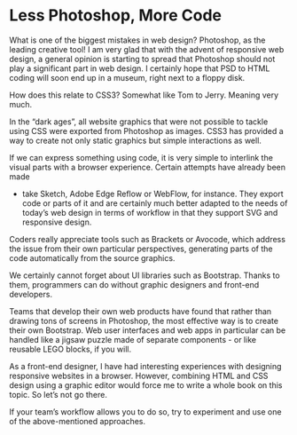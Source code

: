Less Photoshop, More Code
=========================

What is one of the biggest mistakes in web design? Photoshop, as the leading
creative tool! I am very glad that with the advent of responsive web design, a
general opinion is starting to spread that Photoshop should not play a
significant part in web design. I certainly hope that PSD to HTML coding will
soon end up in a museum, right next to a floppy disk.

How does this relate to CSS3? Somewhat like Tom to Jerry. Meaning very much.

In the “dark ages”, all website graphics that were not possible to tackle using
CSS were exported from Photoshop as images. CSS3 has provided a way to create
not only static graphics but simple interactions as well.

If we can express something using code, it is very simple to interlink the
visual parts with a browser experience. Certain attempts have already been made
- take Sketch, Adobe Edge Reflow or WebFlow, for instance. They export code or
parts of it and are certainly much better adapted to the needs of today’s web
design in terms of workflow in that they support SVG and responsive design.

Coders really appreciate tools such as Brackets or Avocode, which address the
issue from their own particular perspectives, generating parts of the code
automatically from the source graphics.

We certainly cannot forget about UI libraries such as Bootstrap. Thanks to them,
programmers can do without graphic designers and front-end developers.

Teams that develop their own web products have found that rather than drawing
tons of screens in Photoshop, the most effective way is to create their own
Bootstrap. Web user interfaces and web apps in particular can be handled like a
jigsaw puzzle made of separate components - or like reusable LEGO blocks, if you
will.

As a front-end designer, I have had interesting experiences with designing
responsive websites in a browser. However, combining HTML and CSS design using a
graphic editor would force me to write a whole book on this topic. So let’s not
go there.

If your team’s workflow allows you to do so, try to experiment and use one of
the above-mentioned approaches.
